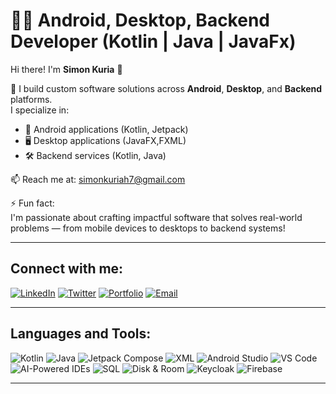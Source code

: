 
# 👨‍💻 Android, Desktop, Backend Developer (Kotlin | Java | JavaFx)

Hi there! I'm **Simon Kuria** 👋

🔭 I build custom software solutions across **Android**, **Desktop**, and **Backend** platforms.  
I specialize in:
- 📱 Android applications (Kotlin, Jetpack)
- 🖥️ Desktop applications (JavaFX,FXML)
- 🛠️ Backend services (Kotlin, Java)


📫 Reach me at: [simonkuriah7@gmail.com](mailto:simonkuriah7@gmail.com)

⚡ Fun fact:  
I'm passionate about crafting impactful software that solves real-world problems — from mobile devices to desktops to backend systems!


---  

## Connect with me:  
[![LinkedIn](https://img.shields.io/badge/-LinkedIn-blue?style=flat&logo=linkedin)](https://www.linkedin.com/in/simon-kuria-4562301a6/) [![Twitter](https://img.shields.io/badge/-Twitter-1DA1F2?style=flat&logo=twitter&logoColor=white)](https://x.com/@mosho_no) [![Portfolio](https://img.shields.io/badge/-Portfolio-black?style=flat&logo=github)](https://simonandroid.vercel.app/) [![Email](https://img.shields.io/badge/-Email-D14836?style=flat&logo=gmail&logoColor=white)](mailto:simonkuriah7@gmail.com)  

---  

## Languages and Tools:  
![Kotlin](https://img.shields.io/badge/-Kotlin-0095D5?style=flat&logo=kotlin&logoColor=white) ![Java](https://img.shields.io/badge/-Java-007396?style=flat&logo=java&logoColor=white) ![Jetpack Compose](https://img.shields.io/badge/-Compose-4285F4?style=flat&logo=android) ![XML](https://img.shields.io/badge/-XML-E34F26?style=flat&logo=html5&logoColor=white) ![Android Studio](https://img.shields.io/badge/-Android%20Studio-3DDC84?style=flat&logo=android-studio&logoColor=white) ![VS Code](https://img.shields.io/badge/-VS%20Code-007ACC?style=flat&logo=visual-studio-code&logoColor=white) ![AI-Powered IDEs](https://img.shields.io/badge/-AI%20Powered%20IDEs-black?style=flat&logo=github-copilot&logoColor=white) ![SQL](https://img.shields.io/badge/-SQL-4479A1?style=flat&logo=mysql&logoColor=white) ![Disk & Room](https://img.shields.io/badge/-Disk%20%26%20Room-007ACC?style=flat&logo=android&logoColor=white) ![Keycloak](https://img.shields.io/badge/-Keycloak-0078D7?style=flat&logo=keycloak&logoColor=white) ![Firebase](https://img.shields.io/badge/-Firebase-FFCA28?style=flat&logo=firebase&logoColor=black)  

---  
